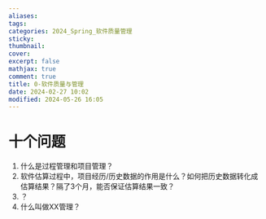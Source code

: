 ```yaml
---
aliases: 
tags: 
categories: 2024_Spring_软件质量管理
sticky: 
thumbnail: 
cover: 
excerpt: false
mathjax: true
comment: true
title: 0-软件质量与管理
date: 2024-02-27 10:02
modified: 2024-05-26 16:05
---
```


# 十个问题

1. 什么是过程管理和项目管理？
2. 软件估算过程中，项目经历/历史数据的作用是什么？如何把历史数据转化成估算结果？隔了3个月，能否保证估算结果一致？
3. ？
4. 什么叫做XX管理？

